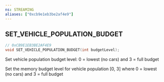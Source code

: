 ```yaml
---
ns: STREAMING
aliases: ["0xcb9e1eb3be2af4e9"]
---
```

## SET_VEHICLE_POPULATION_BUDGET

```c
// 0xCB9E1EB3BE2AF4E9
void SET_VEHICLE_POPULATION_BUDGET(int budgetLevel);
```

Set vehicle population budget level: 0 = lowest (no cars) and 3 = full budget

Set the memory budget level for vehicle population [0, 3] where 0 = lowest (no cars) and 3 = full budget

